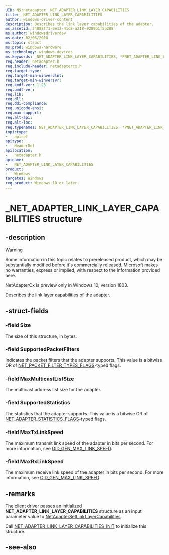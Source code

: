 ```yaml
---
UID: NS:netadapter._NET_ADAPTER_LINK_LAYER_CAPABILITIES
title: _NET_ADAPTER_LINK_LAYER_CAPABILITIES
author: windows-driver-content
description: Describes the link layer capabilities of the adapter.
ms.assetid: 24888f71-0e12-41c8-a218-9289b1f5b288
ms.author: windowsdriverdev
ms.date: 02/06/2018
ms.topic: struct
ms.prod: windows-hardware
ms.technology: windows-devices
ms.keywords: _NET_ADAPTER_LINK_LAYER_CAPABILITIES, *PNET_ADAPTER_LINK_LAYER_CAPABILITIES, NET_ADAPTER_LINK_LAYER_CAPABILITIES, 
req.header: netadapter.h
req.include-header: netadaptercx.h
req.target-type:
req.target-min-winverclnt:
req.target-min-winversvr:
req.kmdf-ver: 1.23
req.umdf-ver:
req.lib:
req.dll:
req.ddi-compliance:
req.unicode-ansi:
req.max-support:
req.alt-api:
req.alt-loc:
req.typenames: NET_ADAPTER_LINK_LAYER_CAPABILITIES, *PNET_ADAPTER_LINK_LAYER_CAPABILITIES
topictype: 
-	apiref
apitype: 
-	HeaderDef
apilocation: 
-	netadapter.h
apiname: 
-	NET_ADAPTER_LINK_LAYER_CAPABILITIES
product:
-	Windows
targetos: Windows
req.product: Windows 10 or later.
---
```


# _NET_ADAPTER_LINK_LAYER_CAPABILITIES structure

## -description

> [!WARNING]
> Some information in this topic relates to prereleased product, which may be substantially modified before it's commercially released. Microsoft makes no warranties, express or implied, with respect to the information provided here.
>
> NetAdapterCx is preview only in Windows 10, version 1803.

Describes the link layer capabilities of the adapter.

## -struct-fields

### -field Size
The size of this structure, in bytes.
 
### -field SupportedPacketFilters
Indicates the packet filters that the adapter supports. This value is a bitwise OR of [NET_PACKET_FILTER_TYPES_FLAGS](ne-netadapter-_net_packet_filter_types_flags.md)-typed flags.
 
### -field MaxMulticastListSize
The multicast address list size for the adapter.
 
### -field SupportedStatistics
The statistics that the adapter supports. This value is a bitwise OR of [NET_ADAPTER_STATISTICS_FLAGS](ne-netadapter-_net_adapter_statistics_flags.md)-typed flags.
 
### -field MaxTxLinkSpeed
The maximum transmit link speed of the adapter in bits per second. For more information, see [OID_GEN_MAX_LINK_SPEED](https://docs.microsoft.com/windows-hardware/drivers/network/oid-gen-max-link-speed).
 
### -field MaxRxLinkSpeed
 The maximum receive link speed of the adapter in bits per second. For more information, see [OID_GEN_MAX_LINK_SPEED](https://docs.microsoft.com/windows-hardware/drivers/network/oid-gen-max-link-speed).

## -remarks
The client driver passes an initialized **NET_ADAPTER_LINK_LAYER_CAPABILITIES** structure as an input parameter value to [NetAdapterSetLinkLayerCapabilities](nf-netadapter-netadaptersetlinklayercapabilities.md).

Call [NET_ADAPTER_LINK_LAYER_CAPABILITIES_INIT](nf-netadapter-net_adapter_link_layer_capabilities_init.md) to initialize this structure.



## -see-also